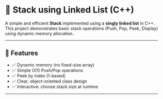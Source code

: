 # 🧱 Stack using Linked List (C++)

A simple and efficient **Stack** implemented using a **singly linked list** in C++.  
This project demonstrates basic stack operations (Push, Pop, Peek, Display) using dynamic memory allocation.

---

## 🚀 Features

- ✅ Dynamic memory (no fixed-size array)
- ✅ Simple O(1) Push/Pop operations
- ✅ Peek by index (1-based)
- ✅ Clear, object-oriented class design
- ✅ Interactive: choose stack size at runtime

---
